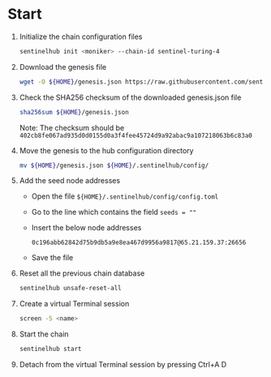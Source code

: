 # Start

1. Initialize the chain configuration files

   ```sh
   sentinelhub init <moniker> --chain-id sentinel-turing-4
   ```

2. Download the genesis file

   ```sh
   wget -O ${HOME}/genesis.json https://raw.githubusercontent.com/sentinel-official/testnets/master/turing-4/genesis.json
   ```

3. Check the SHA256 checksum of the downloaded genesis.json file

   ```sh
   sha256sum ${HOME}/genesis.json
   ```

   Note: The checksum should be `402cb8fe067ad935d0d0155d0a3f4fee45724d9a92abac9a107218063b6c83a0`

4. Move the genesis to the hub configuration directory

   ```sh
   mv ${HOME}/genesis.json ${HOME}/.sentinelhub/config/
   ```

5. Add the seed node addresses

   - Open the file `${HOME}/.sentinelhub/config/config.toml`
   - Go to the line which contains the field `seeds = ""`
   - Insert the below node addresses

     ```text
     0c196abb62842d75b9db5a9e8ea467d9956a9817@65.21.159.37:26656
     ```

   - Save the file

6. Reset all the previous chain database

   ```sh
   sentinelhub unsafe-reset-all
   ```

7. Create a virtual Terminal session

   ```sh
   screen -S <name>
   ```

8. Start the chain

   ```sh
   sentinelhub start
   ```

9. Detach from the virtual Terminal session by pressing Ctrl+A D
